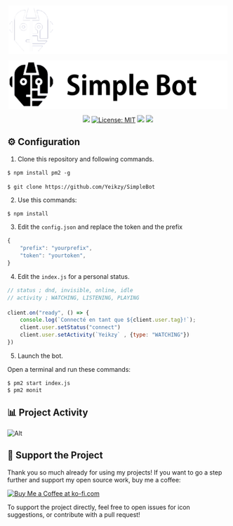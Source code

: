 <p align="center"><img align="center" width="500" src="./.github/assets/header-white.png#gh-dark-mode-only"/></p>
<p align="center"><img align="center" width="500" src="./.github/assets/header-black.png#gh-light-mode-only"/></p>

<p align="center"> 
<a href="https://github.com/Yeikzy/EasyDiscordBot"><img src="https://img.shields.io/github/languages/top/Yeikzy/EasyDiscordBot"></a>
        <a href="https://opensource.org/licenses/MIT"><img src="https://img.shields.io/github/license/Yeikzy/EasyDiscordBot" alt="License: MIT"></a>
   <img src="https://img.shields.io/github/stars/Yeikzy/EasyDiscordBot"/>
   <img src="https://img.shields.io/github/forks/Yeikzy/EasyDiscordBot"/>

</p>
</div>

</div>

## ⚙️ Configuration

1. Clone this repository and following commands.
```
$ npm install pm2 -g

$ git clone https://github.com/Yeikzy/SimpleBot
```

2. Use this commands:

```js 
$ npm install
```

3. Edit the ``config.json`` and replace the token and the prefix

```js
{
    "prefix": "yourprefix",
    "token": "yourtoken",
}
```

4. Edit the ``index.js`` for a personal status.

```js
// status ; dnd, invisible, online, idle
// activity ; WATCHING, LISTENING, PLAYING

client.on("ready", () => {
    console.log(`Connecté en tant que ${client.user.tag}!`);
    client.user.setStatus("connect")
    client.user.setActivity(`Yeikzy` , {type: "WATCHING"})
})
```

5. Launch the bot.

Open a terminal and run these commands:
```
$ pm2 start index.js
$ pm2 monit
```

## 📊 Project Activity

![Alt](https://repobeats.axiom.co/api/embed/15556c445712dbddf3baa88a4950db1faf8e6e69.svg "Repobeats analytics image")

## 💖 Support the Project

Thank you so much already for using my projects! If you want to go a step further and support my open source work, buy me a coffee:

<a href='https://ko-fi.com/Yeikzy' target='_blank'><img height='36' style='border:0px;height:36px;' src='https://cdn.ko-fi.com/cdn/kofi1.png?v=3' border='0' alt='Buy Me a Coffee at ko-fi.com' /></a>

To support the project directly, feel free to open issues for icon suggestions, or contribute with a pull request!
